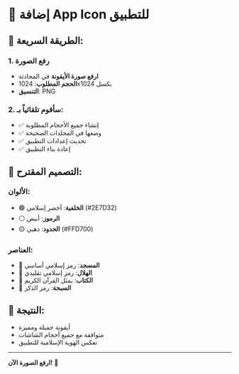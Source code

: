 # 🎨 إضافة App Icon للتطبيق

## 🚀 الطريقة السريعة:

### 1. رفع الصورة
- **ارفع صورة الأيقونة** في المحادثة
- **الحجم المطلوب**: 1024x1024 بكسل
- **التنسيق**: PNG

### 2. سأقوم تلقائياً بـ:
- ✅ إنشاء جميع الأحجام المطلوبة
- ✅ وضعها في المجلدات الصحيحة
- ✅ تحديث إعدادات التطبيق
- ✅ إعادة بناء التطبيق

## 🎯 التصميم المقترح:

### الألوان:
- 🟢 **الخلفية**: أخضر إسلامي (#2E7D32)
- ⚪ **الرموز**: أبيض
- 🟡 **الحدود**: ذهبي (#FFD700)

### العناصر:
- 🕌 **المسجد**: رمز إسلامي أساسي
- 🌙 **الهلال**: رمز إسلامي تقليدي
- 📖 **الكتاب**: يمثل القرآن الكريم
- 📿 **السبحة**: رمز الذكر

## 📱 النتيجة:
- أيقونة جميلة ومميزة
- متوافقة مع جميع أحجام الشاشات
- تعكس الهوية الإسلامية للتطبيق

---

**ارفع الصورة الآن!** 🎨